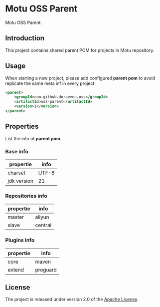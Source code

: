 # Motu OSS Parent

Motu OSS Parent.

## Introduction

This project contains shared parent POM for projects in Motu repository.

## Usage

When starting a new project, please add configured **parent pom** to avoid replicate the same meta inf in every project:

```xml
<parent>
	<groupId>com.github.doraeven.oss</groupId>
	<artifactId>oss-parent</artifactId>
	<version>1</version>
</parent>
```

## Properties

List the info of **parent pom**.

### Base info
| propertie     | info          |
| ------------- | ------------- |
| charset       | UTF-8         |
| jdk version   | 21            |

### Repositories info
| propertie     | info          |
| ------------- | ------------- |
| master        | aliyun        |
| slave         | central       |

### Plugins info
| propertie     | info          |
| ------------- | ------------- |
| core          | maven         |
| extend        | proguard      |

## License

The project is released under version 2.0 of the [Apache License](https://www.apache.org/licenses/LICENSE-2.0).
